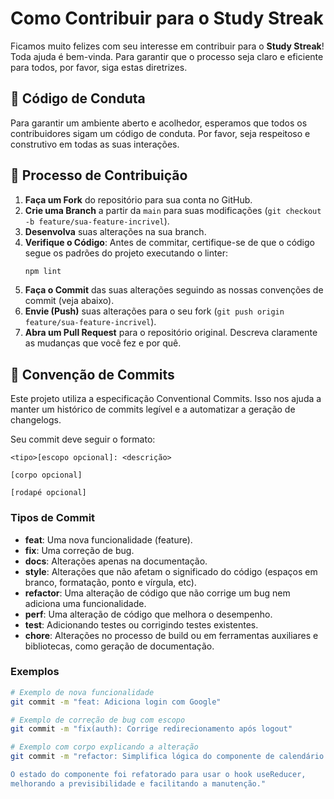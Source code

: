 # Como Contribuir para o Study Streak

Ficamos muito felizes com seu interesse em contribuir para o **Study Streak**! Toda ajuda é bem-vinda. Para garantir que o processo seja claro e eficiente para todos, por favor, siga estas diretrizes.

## 📜 Código de Conduta

Para garantir um ambiente aberto e acolhedor, esperamos que todos os contribuidores sigam um código de conduta. Por favor, seja respeitoso e construtivo em todas as suas interações.

## 🚀 Processo de Contribuição

1.  **Faça um Fork** do repositório para sua conta no GitHub.
2.  **Crie uma Branch** a partir da `main` para suas modificações (`git checkout -b feature/sua-feature-incrivel`).
3.  **Desenvolva** suas alterações na sua branch.
4.  **Verifique o Código**: Antes de commitar, certifique-se de que o código segue os padrões do projeto executando o linter:
    ```bash
    npm lint
    ```
5.  **Faça o Commit** das suas alterações seguindo as nossas convenções de commit (veja abaixo).
6.  **Envie (Push)** suas alterações para o seu fork (`git push origin feature/sua-feature-incrivel`).
7.  **Abra um Pull Request** para o repositório original. Descreva claramente as mudanças que você fez e por quê.

## 📝 Convenção de Commits

Este projeto utiliza a especificação Conventional Commits. Isso nos ajuda a manter um histórico de commits legível e a automatizar a geração de changelogs.

Seu commit deve seguir o formato:

```
<tipo>[escopo opcional]: <descrição>

[corpo opcional]

[rodapé opcional]
```

### Tipos de Commit

-   **feat**: Uma nova funcionalidade (feature).
-   **fix**: Uma correção de bug.
-   **docs**: Alterações apenas na documentação.
-   **style**: Alterações que não afetam o significado do código (espaços em branco, formatação, ponto e vírgula, etc).
-   **refactor**: Uma alteração de código que não corrige um bug nem adiciona uma funcionalidade.
-   **perf**: Uma alteração de código que melhora o desempenho.
-   **test**: Adicionando testes ou corrigindo testes existentes.
-   **chore**: Alterações no processo de build ou em ferramentas auxiliares e bibliotecas, como geração de documentação.

### Exemplos

```bash
# Exemplo de nova funcionalidade
git commit -m "feat: Adiciona login com Google"

# Exemplo de correção de bug com escopo
git commit -m "fix(auth): Corrige redirecionamento após logout"

# Exemplo com corpo explicando a alteração
git commit -m "refactor: Simplifica lógica do componente de calendário

O estado do componente foi refatorado para usar o hook useReducer,
melhorando a previsibilidade e facilitando a manutenção."
```